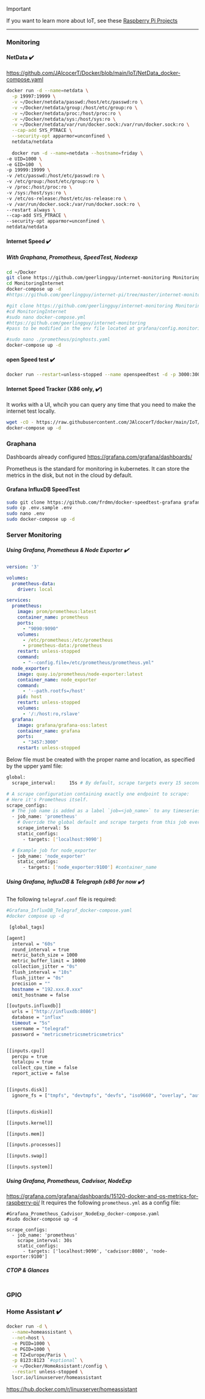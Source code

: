 > [!IMPORTANT]
> If you want to learn more about IoT, see these [Raspberry Pi Projects](https://jalcocert.github.io/RPi/tags/iot/)

---


### Monitoring

#### NetData :heavy_check_mark:

<https://github.com/JAlcocerT/Docker/blob/main/IoT/NetData_docker-compose.yaml>

```sh
docker run -d --name=netdata \
  -p 19997:19999 \
  -v ~/Docker/netdata/passwd:/host/etc/passwd:ro \
  -v ~/Docker/netdata/group:/host/etc/group:ro \
  -v ~/Docker/netdata/proc:/host/proc:ro \
  -v ~/Docker/netdata/sys:/host/sys:ro \
  -v ~/Docker/netdata/var/run/docker.sock:/var/run/docker.sock:ro \
  --cap-add SYS_PTRACE \
  --security-opt apparmor=unconfined \
  netdata/netdata
  
  docker run -d --name=netdata --hostname=friday \
-e UID=1000 \
-e GID=100  \
-p 19999:19999 \
-v /etc/passwd:/host/etc/passwd:ro \
-v /etc/group:/host/etc/group:ro \
-v /proc:/host/proc:ro \
-v /sys:/host/sys:ro \
-v /etc/os-release:/host/etc/os-release:ro \
-v /var/run/docker.sock:/var/run/docker.sock:ro \
--restart always \
--cap-add SYS_PTRACE \
--security-opt apparmor=unconfined \
netdata/netdata
```

#### Internet Speed :heavy_check_mark:
##### With Graphana, Promotheus,  SpeedTest, Nodeexp

```sh
cd ~/Docker
git clone https://github.com/geerlingguy/internet-monitoring MonitoringInternet
cd MonitoringInternet
docker-compose up -d
#https://github.com/geerlingguy/internet-pi/tree/master/internet-monitoring

#git clone https://github.com/geerlingguy/internet-monitoring MonitoringInternet
#cd MonitoringInternet
#sudo nano docker-compose.yml
#https://github.com/geerlingguy/internet-monitoring
#pass to be modified in the env file located at grafana/config.monitoring

#sudo nano ./prometheus/pinghosts.yaml
docker-compose up -d
```


#### open Speed test :heavy_check_mark:

```sh
docker run --restart=unless-stopped --name openspeedtest -d -p 3000:3000 -p 3001:3001 openspeedtest/latest
```

#### Internet Speed Tracker (X86 only, :heavy_check_mark:)

It works with a UI, whcih you can query any time that you need to make the internet test locally.

```sh
wget -cO - https://raw.githubusercontent.com/JAlcocerT/docker/main/IoT/InternetSpeedTracker.yaml > docker-compose.yaml
docker-compose up -d
```

### Graphana

Dashboards already configured <https://grafana.com/grafana/dashboards/>

Prometheus is the standard for monitoring in kubernetes.
It can store the metrics in the disk, but not in the cloud by default.


#### Grafana InfluxDB SpeedTest

```sh
sudo git clone https://github.com/frdmn/docker-speedtest-grafana grafana_speedtest #clone the repo to the folder grafana_speedtest
sudo cp .env.sample .env
sudo nano .env
sudo docker-compose up -d
```

### Server Monitoring

##### Using Grafana, Prometheus & Node Exporter :heavy_check_mark:

```yml
version: '3'

volumes:
  prometheus-data:
    driver: local

services:
  prometheus:
    image: prom/prometheus:latest
    container_name: prometheus
    ports:
      - "9090:9090"
    volumes:
      - /etc/prometheus:/etc/prometheus
      - prometheus-data:/prometheus
    restart: unless-stopped
    command:
      - "--config.file=/etc/prometheus/prometheus.yml"
  node_exporter:
    image: quay.io/prometheus/node-exporter:latest
    container_name: node_exporter
    command:
      - '--path.rootfs=/host'
    pid: host
    restart: unless-stopped
    volumes:
      - '/:/host:ro,rslave' 
  grafana:
    image: grafana/grafana-oss:latest
    container_name: grafana
    ports:
      - "3457:3000"
    restart: unless-stopped
```
Below file must be created with the proper name and location, as specified by the upper yaml file:

```sh
global: 
  scrape_interval:     15s # By default, scrape targets every 15 seconds.

# A scrape configuration containing exactly one endpoint to scrape:
# Here it's Prometheus itself.
scrape_configs:
  # The job name is added as a label `job=<job_name>` to any timeseries scraped from this config.
  - job_name: 'prometheus'
    # Override the global default and scrape targets from this job every 5 seconds.
    scrape_interval: 5s
    static_configs:
      - targets: ['localhost:9090']

  # Example job for node_exporter
  - job_name: 'node_exporter'
    static_configs:
      - targets: ['node_exporter:9100'] #container_name
```

##### Using Grafana, InfluxDB & Telegraph (x86 for now :heavy_check_mark:)

The following `telegraf.conf` file is required:

```sh
#Grafana_InfluxDB_Telegraf_docker-compose.yaml
#docker compose up -d

 [global_tags]

[agent]
  interval = "60s"
  round_interval = true
  metric_batch_size = 1000
  metric_buffer_limit = 10000
  collection_jitter = "0s"
  flush_interval = "10s"
  flush_jitter = "0s"
  precision = ""
  hostname = "192.xxx.0.xxx"
  omit_hostname = false

[[outputs.influxdb]]
  urls = ["http://influxdb:8086"]
  database = "influx"
  timeout = "5s"
  username = "telegraf"
  password = "metricsmetricsmetricsmetrics"


[[inputs.cpu]]
  percpu = true
  totalcpu = true
  collect_cpu_time = false
  report_active = false


[[inputs.disk]]
  ignore_fs = ["tmpfs", "devtmpfs", "devfs", "iso9660", "overlay", "aufs", "squashfs"]


[[inputs.diskio]]

[[inputs.kernel]]

[[inputs.mem]]

[[inputs.processes]]

[[inputs.swap]]

[[inputs.system]]

```
##### Using Grafana, Prometheus, Cadvisor, NodeExp

<https://grafana.com/grafana/dashboards/15120-docker-and-os-metrics-for-raspberry-pi/>
It requires the following `prometheus.yml` as a config file:

```
#Grafana_Prometheus_Cadvisor_NodeExp_docker-compose.yaml
#sudo docker-compose up -d

scrape_configs:
  - job_name: 'prometheus'
    scrape_interval: 30s
    static_configs:
      - targets: ['localhost:9090', 'cadvisor:8080', 'node-exporter:9100']
```
##### CTOP & Glances

```

```


### GPIO

### Home Assistant :heavy_check_mark:

```sh
docker run -d \
  --name=homeassistant \
  --net=host \
  -e PUID=1000 \
  -e PGID=1000 \
  -e TZ=Europe/Paris \
  -p 8123:8123 `#optional` \
  -v ~/Docker/HomeAssistant:/config \
  --restart unless-stopped \
  lscr.io/linuxserver/homeassistant
```

https://hub.docker.com/r/linuxserver/homeassistant